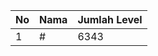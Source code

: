 | No | Nama            | Jumlah Level |
|----|-----------------|--------------|
| 1  | #    |    6343        |
